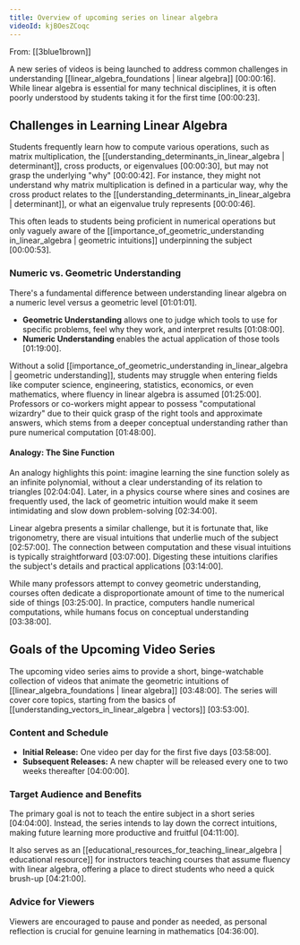 ```yaml
---
title: Overview of upcoming series on linear algebra
videoId: kjBOesZCoqc
---
```


From: [[3blue1brown]] <br/> 

A new series of videos is being launched to address common challenges in understanding [[linear_algebra_foundations | linear algebra]] <a class="yt-timestamp" data-t="00:00:16">[00:00:16]</a>. While linear algebra is essential for many technical disciplines, it is often poorly understood by students taking it for the first time <a class="yt-timestamp" data-t="00:00:23">[00:00:23]</a>.

## Challenges in Learning Linear Algebra
Students frequently learn how to compute various operations, such as matrix multiplication, the [[understanding_determinants_in_linear_algebra | determinant]], cross products, or eigenvalues <a class="yt-timestamp" data-t="00:00:30">[00:00:30]</a>, but may not grasp the underlying "why" <a class="yt-timestamp" data-t="00:00:42">[00:00:42]</a>. For instance, they might not understand why matrix multiplication is defined in a particular way, why the cross product relates to the [[understanding_determinants_in_linear_algebra | determinant]], or what an eigenvalue truly represents <a class="yt-timestamp" data-t="00:00:46">[00:00:46]</a>.

This often leads to students being proficient in numerical operations but only vaguely aware of the [[importance_of_geometric_understanding in_linear_algebra | geometric intuitions]] underpinning the subject <a class="yt-timestamp" data-t="00:00:53">[00:00:53]</a>.

### Numeric vs. Geometric Understanding
There's a fundamental difference between understanding linear algebra on a numeric level versus a geometric level <a class="yt-timestamp" data-t="01:01:01">[01:01:01]</a>.
*   **Geometric Understanding** allows one to judge which tools to use for specific problems, feel why they work, and interpret results <a class="yt-timestamp" data-t="01:08:00">[01:08:00]</a>.
*   **Numeric Understanding** enables the actual application of those tools <a class="yt-timestamp" data-t="01:19:00">[01:19:00]</a>.

Without a solid [[importance_of_geometric_understanding in_linear_algebra | geometric understanding]], students may struggle when entering fields like computer science, engineering, statistics, economics, or even mathematics, where fluency in linear algebra is assumed <a class="yt-timestamp" data-t="01:25:00">[01:25:00]</a>. Professors or co-workers might appear to possess "computational wizardry" due to their quick grasp of the right tools and approximate answers, which stems from a deeper conceptual understanding rather than pure numerical computation <a class="yt-timestamp" data-t="01:48:00">[01:48:00]</a>.

#### Analogy: The Sine Function
An analogy highlights this point: imagine learning the sine function solely as an infinite polynomial, without a clear understanding of its relation to triangles <a class="yt-timestamp" data-t="02:04:04">[02:04:04]</a>. Later, in a physics course where sines and cosines are frequently used, the lack of geometric intuition would make it seem intimidating and slow down problem-solving <a class="yt-timestamp" data-t="02:34:00">[02:34:00]</a>.

Linear algebra presents a similar challenge, but it is fortunate that, like trigonometry, there are visual intuitions that underlie much of the subject <a class="yt-timestamp" data-t="02:57:00">[02:57:00]</a>. The connection between computation and these visual intuitions is typically straightforward <a class="yt-timestamp" data-t="03:07:00">[03:07:00]</a>. Digesting these intuitions clarifies the subject's details and practical applications <a class="yt-timestamp" data-t="03:14:00">[03:14:00]</a>.

While many professors attempt to convey geometric understanding, courses often dedicate a disproportionate amount of time to the numerical side of things <a class="yt-timestamp" data-t="03:25:00">[03:25:00]</a>. In practice, computers handle numerical computations, while humans focus on conceptual understanding <a class="yt-timestamp" data-t="03:38:00">[03:38:00]</a>.

## Goals of the Upcoming Video Series
The upcoming video series aims to provide a short, binge-watchable collection of videos that animate the geometric intuitions of [[linear_algebra_foundations | linear algebra]] <a class="yt-timestamp" data-t="03:48:00">[03:48:00]</a>. The series will cover core topics, starting from the basics of [[understanding_vectors_in_linear_algebra | vectors]] <a class="yt-timestamp" data-t="03:53:00">[03:53:00]</a>.

### Content and Schedule
*   **Initial Release:** One video per day for the first five days <a class="yt-timestamp" data-t="03:58:00">[03:58:00]</a>.
*   **Subsequent Releases:** A new chapter will be released every one to two weeks thereafter <a class="yt-timestamp" data-t="04:00:00">[04:00:00]</a>.

### Target Audience and Benefits
The primary goal is not to teach the entire subject in a short series <a class="yt-timestamp" data-t="04:04:00">[04:04:00]</a>. Instead, the series intends to lay down the correct intuitions, making future learning more productive and fruitful <a class="yt-timestamp" data-t="04:11:00">[04:11:00]</a>.

It also serves as an [[educational_resources_for_teaching_linear_algebra | educational resource]] for instructors teaching courses that assume fluency with linear algebra, offering a place to direct students who need a quick brush-up <a class="yt-timestamp" data-t="04:21:00">[04:21:00]</a>.

### Advice for Viewers
Viewers are encouraged to pause and ponder as needed, as personal reflection is crucial for genuine learning in mathematics <a class="yt-timestamp" data-t="04:36:00">[04:36:00]</a>.